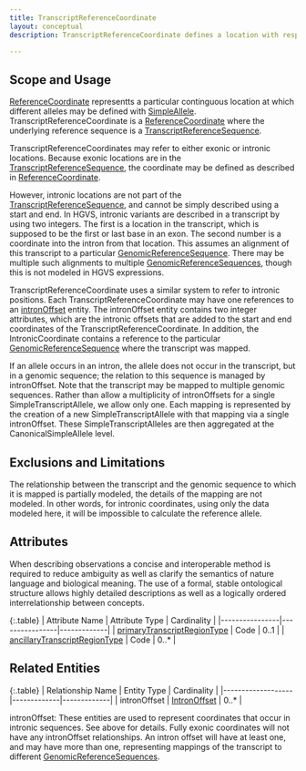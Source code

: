 ```yaml
---
title: TranscriptReferenceCoordinate 
layout: conceptual
description: TranscriptReferenceCoordinate defines a location with respect to a <a href="../reference_sequence/transcript_reference_sequence.html">TranscriptReferenceSequence</a>.  A TranscriptReferenceCoordinate can be defined for both exonic positions, which are part of the transcript, and intronic positions, which are not.

---
```


Scope and Usage
---------------

[ReferenceCoordinate](reference_coordinate.html) representts a particular continguous location at which different alleles may be defined with [SimpleAllele](simple_allele.html).  TranscriptReferenceCoordinate is a [ReferenceCoordinate](reference_coordinate.html) where the underlying reference sequence is a [TranscriptReferenceSequence](../reference_sequence/transcript_reference_sequence.html).

TranscriptReferenceCoordinates may refer to either exonic or intronic locations. Because exonic locations are in the [TranscriptReferenceSequence](../reference_sequence/transcript_reference_sequence.html), the coordinate may be defined as described in [ReferenceCoordinate](reference_coordinate.html).

However, intronic locations are not part of the [TranscriptReferenceSequence](../reference_sequence/transcript_reference_sequence.html), and cannot be simply described using a start and end.  In HGVS, intronic variants are described in a transcript by using two integers.  The first is a location in the transcript, which is supposed to be the first or last base in an exon.  The second number is a coordinate into the intron from that location.  This assumes an alignment of this transcript to a particular [GenomicReferenceSequence](genomic_reference_sequence.html).  There may be multiple such alignments to multiple [GenomicReferenceSequences](genomic_reference_sequence.html), though this is not modeled in HGVS expressions.

TranscriptReferenceCoordinate uses a similar system to refer to intronic positions.  Each TranscriptReferenceCoordinate may have one references to an [intronOffset](intron_offset.html) entity.  The intronOffset entity contains two integer attributes, which are the intronic offsets that are added to the start and end coordinates of the TranscriptReferenceCoordinate.   In addition, the IntronicCoordinate contains a reference to the particular [GenomicReferenceSequence](genomic_reference_sequence.html) where the transcript was mapped.

If an allele occurs in an intron, the allele does not occur in the transcript, but in a genomic sequence; the relation to this sequence is managed by intronOffset.  Note that the transcript may be mapped to multiple genomic sequences.  Rather than allow a multiplicity of intronOffsets for a single SimpleTranscriptAllele, we allow only one.  Each mapping is represented by the creation of a new SimpleTranscriptAllele with that mapping via a single intronOffset.  These SimpleTranscriptAlleles are then aggregated at the CanonicalSimpleAllele level.

Exclusions and Limitations
--------------------------

The relationship between the transcript and the genomic sequence to which it is mapped is partially modeled, the details of the mapping are not modeled.  In other words, for intronic coordinates, using only the data modeled here, it will be impossible to calculate the reference allele.

Attributes
----------

When describing observations a concise and interoperable method is required to reduce ambiguity as well as clarify the semantics of nature language and biological meaning. The use of a formal, stable ontological structure allows highly detailed descriptions as well as a logically ordered interrelationship between concepts.

{:.table}
| Attribute Name | Attribute Type | Cardinality |
|----------------|----------------|-------------|
| [primaryTranscriptRegionType](/allele/value_set_list/primary_transcript_region_type.html) | Code | 0..1 |
| [ancillaryTranscriptRegionType](/allele/value_set_list/ancillary_transcript_region_type.html) | Code | 0..* |

Related Entities 
----------------

{:.table}
| Relationship Name | Entity Type | Cardinality |
|-------------------|-------------|-------------|
| intronOffset | [IntronOffset](intron_offset.html) | 0..* |

intronOffset: These entities are used to represent coordinates that occur in intronic sequences.   See above for details.  Fully exonic coordinates will not have any intronOffset relationships.  An intron offset will have at least one, and may have more than one, representing mappings of the transcript to different [GenomicReferenceSequences](../reference_sequence/genomic_reference_sequence.html).

